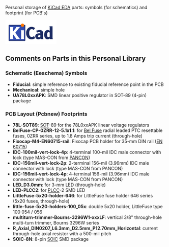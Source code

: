 Personal storage of [KiCad EDA](http://kicad-pcb.org) parts: symbols (for schematics) and footprint (for PCB's)

![](kicad_logo.png)

## Comments on Parts in this Personal Library

### Schematic (Eeschema) Symbols

- **Fiducial**: simple reference to existing fiducial reference point in the PCB
- **Mechanical**: simple hole
- **UA78L0xxAPK**: SMD linear positive regulator in SOT-89 (4-pin) package

### PCB Layout (Pcbnew) Footprints

- **78L-SOT89**: [SOT](https://en.wikipedia.org/wiki/Small-outline_transistor)-89 for the 78L0xxAPK linear voltage regulators
- **BelFuse-CP-0ZRR-12-5.1x1.1**: for [Bel Fuse](https://belfuse.com/circuit-protection) radial leaded PTC resettable fuses, 0ZRR series, up to 1.8 Amps trip current (through-hole)
- **Fixocap-M4-EN60715-rail**: Fixocap PCB holder for 35-mm DIN rail ([EN 60715](https://en.wikipedia.org/wiki/DIN_rail?oldformat=true))
- **IDC-100mil-vert-lock-4p**: 4-terminal 100-mil IDC male connector with lock (type MAS-CON from [PANCON](https://panconcorp.com/product-category/pancon-connectors/))
- **IDC-156mil-vert-lock-2p**: 2-terminal 156-mil (3.96mm) IDC male connector with lock (type MAS-CON from PANCON)
- **IDC-156mil-vert-lock-4p**: 4-terminal 156-mil (3.96mm) IDC male connector with lock (type MAS-CON from PANCON)
- **LED_D3.0mm**: for 3-mm LED (through-hole)
-  **LED-PLCC2**: for [PLCC](https://en.wikipedia.org/wiki/Chip_carrier)-2 SMD LED
- **LittleFuse-5x20-holder-646**: for LittleFuse fuse holder 646 series (5x20 fuses, through-hole)
- **little-fuse-5x20-holders-100_05x**: double 5x20 holder, LittleFuse type 100 054 / 056
- **multiturn-trimmer-Bourns-3296W1-xxxLF**: vertical 3/8" through-hole multi-turn trimmer, Bourns 3296W series
- **R_Axial_DIN0207_L6.3mm_D2.5mm_P12.70mm_Horizontal**: current through-hole axial resistor with a 500-mil pitch
- **SOIC-8N**: 8-pin [SOIC](https://en.wikipedia.org/wiki/Small_Outline_Integrated_Circuit) SMD package